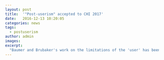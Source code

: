 ```yaml
---
layout: post
title:  '"Post-userism" accepted to CHI 2017'
date:   2016-12-13 10:20:05
categories: news
tags:
  - postuserism
author: admin
images:
excerpt:
  "Baumer and Brubaker's work on the limitations of the 'user' has been accepted to CHI 2017. We look forward to presenting this work in Denver."
---
```

